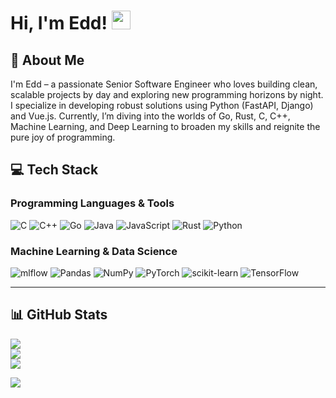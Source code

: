 # Hi, I'm Edd! <img src="https://media.giphy.com/media/hvRJCLFzcasrR4ia7z/giphy.gif" width="30px" alt="wave"/>

## 💫 About Me

I'm Edd – a passionate Senior Software Engineer who loves building clean, scalable projects by day and exploring new programming horizons by night. I specialize in developing robust solutions using Python (FastAPI, Django) and Vue.js. Currently, I’m diving into the worlds of Go, Rust, C, C++, Machine Learning, and Deep Learning to broaden my skills and reignite the pure joy of programming.

## 💻 Tech Stack

### Programming Languages & Tools
<p align="left">
  <img src="https://img.shields.io/badge/C-%2300599C.svg?style=for-the-badge&logo=c&logoColor=white" alt="C" />
  <img src="https://img.shields.io/badge/C++-%2300599C.svg?style=for-the-badge&logo=c%2B%2B&logoColor=white" alt="C++" />
  <img src="https://img.shields.io/badge/Go-%2300ADD8.svg?style=for-the-badge&logo=go&logoColor=white" alt="Go" />
  <img src="https://img.shields.io/badge/Java-%23ED8B00.svg?style=for-the-badge&logo=openjdk&logoColor=white" alt="Java" />
  <img src="https://img.shields.io/badge/JavaScript-%23323330.svg?style=for-the-badge&logo=javascript&logoColor=%23F7DF1E" alt="JavaScript" />
  <img src="https://img.shields.io/badge/Rust-%23000000.svg?style=for-the-badge&logo=rust&logoColor=white" alt="Rust" />
  <img src="https://img.shields.io/badge/Python-3670A0?style=for-the-badge&logo=python&logoColor=ffdd54" alt="Python" />
</p>

### Machine Learning & Data Science
<p align="left">
  <img src="https://img.shields.io/badge/mlflow-d9ead3.svg?style=for-the-badge&logo=numpy&logoColor=blue" alt="mlflow" />
  <img src="https://img.shields.io/badge/Pandas-150458.svg?style=for-the-badge&logo=pandas&logoColor=white" alt="Pandas" />
  <img src="https://img.shields.io/badge/NumPy-013243.svg?style=for-the-badge&logo=numpy&logoColor=white" alt="NumPy" />
  <img src="https://img.shields.io/badge/PyTorch-EE4C2C.svg?style=for-the-badge&logo=PyTorch&logoColor=white" alt="PyTorch" />
  <img src="https://img.shields.io/badge/scikit--learn-F7931E.svg?style=for-the-badge&logo=scikit-learn&logoColor=white" alt="scikit-learn" />
  <img src="https://img.shields.io/badge/TensorFlow-FF6F00.svg?style=for-the-badge&logo=TensorFlow&logoColor=white" alt="TensorFlow" />
</p>

---

## 📊 GitHub Stats

![](https://github-readme-stats.vercel.app/api?username=eddgachi&theme=dark&hide_border=false&include_all_commits=false&count_private=false)<br/>
![](https://nirzak-streak-stats.vercel.app/?user=eddgachi&theme=dark&hide_border=false)<br/>
![](https://github-readme-stats.vercel.app/api/top-langs/?username=eddgachi&theme=dark&hide_border=false&include_all_commits=false&count_private=false&layout=compact)

[![](https://visitcount.itsvg.in/api?id=eddgachi&icon=0&color=0)](https://visitcount.itsvg.in)

<!-- Proudly created with GPRM ( https://gprm.itsvg.in ) -->
